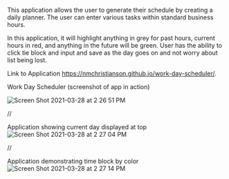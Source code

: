 This application allows the user to generate their schedule by creating a daily planner. The user can enter various tasks within standard business hours. 

In this application, it will highlight anything in grey for past hours, current hours in red, and anything in the future will be green. User has the ability to click tie block and input and save as the day goes on and not worry about list being lost. 



Link to Application 
 https://nmchristianson.github.io/work-day-scheduler/.




Work Day Scheduler (screenshot of app in action)


![Screen Shot 2021-03-28 at 2 26 51 PM](https://user-images.githubusercontent.com/77651165/112768709-2618dd80-8fd2-11eb-9869-13cf9b5a2741.png)

//




Application showing current day displayed at top
![Screen Shot 2021-03-28 at 2 27 04 PM](https://user-images.githubusercontent.com/77651165/112768727-42b51580-8fd2-11eb-82f1-c119be3415d0.png)

//




Application demonstrating time block by color
![Screen Shot 2021-03-28 at 2 27 14 PM](https://user-images.githubusercontent.com/77651165/112768733-519bc800-8fd2-11eb-9e55-d820f5edadfd.png)
